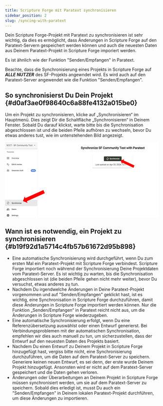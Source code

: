 ```yaml
---
title: Scripture Forge mit Paratext synchronisieren
sidebar_position: 2
slug: /syncing-with-paratext
---
```


Dein Scripture Forge-Projekt mit Paratext zu synchronisieren ist sehr wichtig, da dies es ermöglicht, dass Änderungen in Scripture Forge auf den Paratext-Servern gespeichert werden können und auch die neuesten Daten aus Deinem Paratext-Projekt in Scripture Forge imporiert werden.

Es ist ähnlich wie der Funktion "Senden/Empfangen" in Paratext.

Beachte, dass die Synchronisierung eines Projekts in Scripture Forge auf _**ALLE NUTZER**_ des SF-Projekts angewndet wird. Es wird auch auf den Paratext-Server angewendet wie die Funktion "Senden/Empfangen".

## **So synchronisierst Du Dein Projekt** {#d0af3ae0f98640c6a88fe4132a015be0}

Um ein Projekt zu synchronisieren, klicke auf „Synchronisieren“ im Hauptmenü. Dies zeigt Dir die Schaltfläche „Synchronisieren“ in Deinem Fenster. Sobald Du darauf klickst, warte bitte bis die Synchronisation abgeschlossen ist und die beiden Pfeile aufhören zu wechseln, bevor Du etwas anderes tust, wie im untenstehenden Bild angezeigt.

![](./1990846672.png)

## **Wann ist es notwendig, ein Projekt zu synchronisieren** {#b19f92d1a5714c4fb57b61672d95b898}

- Eine automatische Synchronisierung wird durchgeführt, wenn Du zum ersten Mal ein Paratext-Projekt mit Scripture Forge verbindest. Scripture Forge importiert noch während der Synchronisierung Deine Projektdaten vom Paratext-Server. Es ist wichtig zu warten, bis die Synchronisation abgeschlossen ist (die beiden Pfeile gehen nicht mehr weiter), bevor Du versuchst, etwas anderes zu tun.
- Nachdem Du irgendwelche Änderungen in Deine Paratext-Projekt vorgenommen und auf "Senden/Empfangen" geklickt hast, ist es wichtig, eine Synchronisation in Scripture Forge durchzuführen, damit diese Änderungen in Scripture Forge importiert werden können. Nur die Funktion „Senden/Empfangen“ in Paratext reicht nicht aus, um die Änderungen in Scripture Forge wiederzugeben.
- Eine automatische Synchronisierung erfolgt, wenn Du eine Referenzübersetzung auswählst oder einen Entwurf generierst. Bei Verbindungsproblemen mit der automatischen Synchronisation, empfehlen wir dies auch manuell zu tun, um sicherzustellen, dass der Entwurf auf den neuesten Daten des Projekts basiert.
- Nachdem Du einen Entwurf zu Deinem Projekt in Scripture Forge hinzugefügt hast, vergiss bitte nicht, eine Synchronisierung durchzuführen, um die Daten auf dem Paratext-Server zu speichern. Generiere keinen neuen Entwurf, es sei denn, der erste wurde Deinem Projekt hinzugefügt. Ansonsten wird er nicht auf dem Paratext-Server gespeichert und die Daten gehen verloren.
- Änderungen oder Überarbeitungen an Deinem Projekt in Scripture Forge müssen synchronisiert werden, um sie auf dem Paratext-Server zu speichern. Sobald dies erledigt ist, musst Du auch ein "Senden/Empfangen" in Deinem lokalen Paratext-Projekt durchführen, um diese Änderungen zu importieren.
